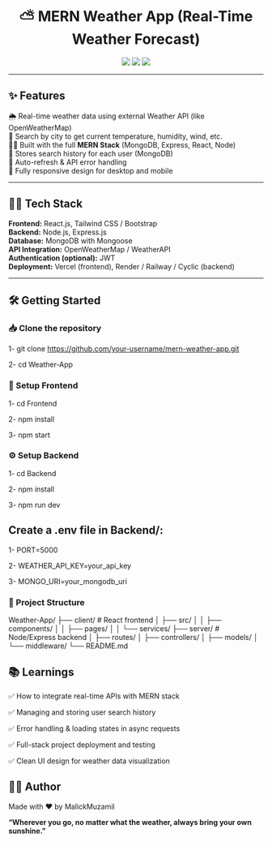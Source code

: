 <h1 align="center">⛅ MERN Weather App (Real-Time Weather Forecast)</h1>

<p align="center">
  <img src="https://img.shields.io/badge/Stack-MERN-blue?style=for-the-badge" />
  <img src="https://img.shields.io/badge/API-Real%20Time%20Weather-lightblue?style=for-the-badge" />
  <img src="https://img.shields.io/badge/Responsive-Yes-brightgreen?style=for-the-badge" />
</p>

---

## ✨ Features

🌦️ Real-time weather data using external Weather API (like OpenWeatherMap)  
📍 Search by city to get current temperature, humidity, wind, etc.  
🧑‍💻 Built with the full **MERN Stack** (MongoDB, Express, React, Node)  
🔐 Stores search history for each user (MongoDB)  
🔁 Auto-refresh & API error handling  
📱 Fully responsive design for desktop and mobile  

---

## 🧑‍💻 Tech Stack

**Frontend:** React.js, Tailwind CSS / Bootstrap  
**Backend:** Node.js, Express.js  
**Database:** MongoDB with Mongoose  
**API Integration:** OpenWeatherMap / WeatherAPI  
**Authentication (optional):** JWT  
**Deployment:** Vercel (frontend), Render / Railway / Cyclic (backend)

---

## 🛠️ Getting Started

### 📥 Clone the repository

1- git clone https://github.com/your-username/mern-weather-app.git

2- cd Weather-App

### 🔧 Setup Frontend
1- cd Frontend

2- npm install

3- npm start


### ⚙️ Setup Backend
1- cd Backend

2- npm install

3- npm run dev


## Create a .env file in Backend/:
1- PORT=5000

2- WEATHER_API_KEY=your_api_key

3- MONGO_URI=your_mongodb_uri

 
### 📁 Project Structure
Weather-App/
├── client/              # React frontend
│   ├── src/
│   │   ├── components/
│   │   ├── pages/
│   │   └── services/
├── server/              # Node/Express backend
│   ├── routes/
│   ├── controllers/
│   ├── models/
│   └── middleware/
└── README.md


## 📚 Learnings
✅ How to integrate real-time APIs with MERN stack

✅ Managing and storing user search history

✅ Error handling & loading states in async requests

✅ Full-stack project deployment and testing

✅ Clean UI design for weather data visualization

## 🧑‍💻 Author

Made with ❤️ by MalickMuzamil

<!-- 📧 Email: malikmuzamil92110@example.com | 💼 LinkedIn: linkedin.com/in/malik-muzamil -->


**“Wherever you go, no matter what the weather, always bring your own sunshine.”**
